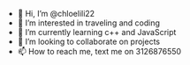 - 👋 Hi, I’m @chloelili22
- 👀 I’m interested in traveling and coding
- 🌱 I’m currently learning c++ and JavaScript
- 💞️ I’m looking to collaborate on projects
- 📫 How to reach me, text me on 3126876550

<!---
chloelili22/chloelili22 is a ✨ special ✨ repository because its `README.md` (this file) appears on your GitHub profile.
You can click the Preview link to take a look at your changes.
--->

